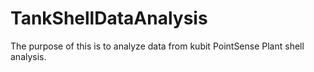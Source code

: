 # TankShellDataAnalysis
The purpose of this is to analyze data from kubit PointSense Plant shell analysis.